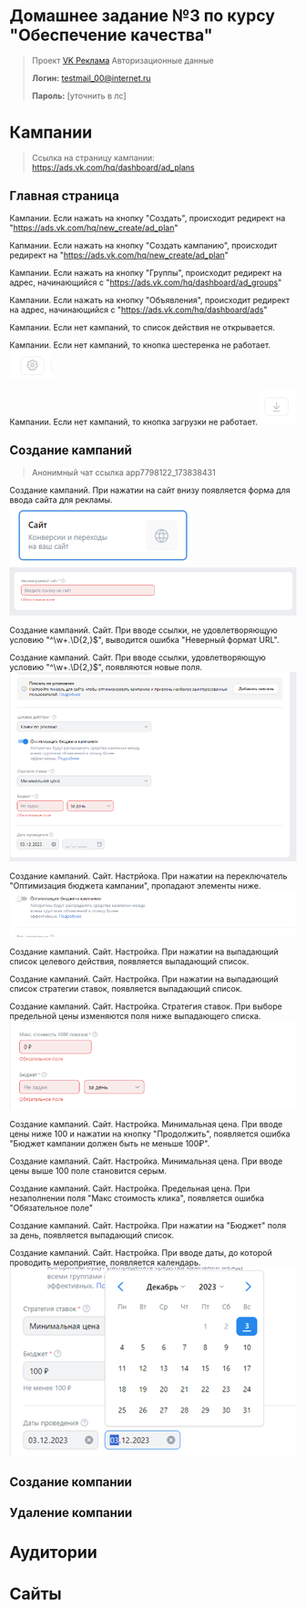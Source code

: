 # Домашнее задание №3 по курсу "Обеспечение качества"

> Проект [VK Реклама](https://ads.vk.com)
> Авторизационные данные 
> 
> **Логин:** testmail_00@internet.ru
> 
> **Пароль:** [уточнить в лс]


# Кампании

> Ссылка на страницу кампании: https://ads.vk.com/hq/dashboard/ad_plans

## Главная страница

Кампании. Если нажать на кнопку "Создать", происходит редирект на "https://ads.vk.com/hq/new_create/ad_plan"

Капмании. Если нажать на кнопку "Создать кампанию", происходит редирект на "https://ads.vk.com/hq/new_create/ad_plan"

Кампании. Если нажать на кнопку "Группы", происходит редирект на адрес, начинающийся с "https://ads.vk.com/hq/dashboard/ad_groups"

Кампании. Если нажать на кнопку "Объявления", происходит редирект на адрес, начинающийся с "https://ads.vk.com/hq/dashboard/ads"

Кампании. Если нет кампаний, то список действия не открывается.

Кампании. Если нет кампаний, то кнопка шестеренка не работает.
![Кнопка шестеренка](image-1.png)

Кампании. Если нет кампаний, то кнопка загрузки не работает.
![Кнопка загрузки](image-2.png)

## Создание кампаний
>Анонимный чат ссылка app7798122_173838431

Создание кампаний. При нажатии на сайт внизу появляется форма для ввода сайта для рекламы.
![Сайт](image-3.png)
![Форма ввода](image-5.png)

Создание кампаний. Сайт. При вводе ссылки, не удовлетворяющую условию "^\w+\.\D{2,}$", выводится ошибка "Неверный формат URL".

Создание кампаний. Сайт. При вводе ссылки, удовлетворяющую условию "^\w+\.\D{2,}$", появляются новые поля.
![Новые поля](image-6.png)

Создание кампаний. Сайт. Настрйока. При нажатии на переключатель "Оптимизация бюджета кампании", пропадают элементы ниже.
![Выключенный переключатель](image-8.png)

Создание кампаний. Сайт. Настройка. При нажатии на выпадающий список целевого действия, появляется выпадающий список.

Создание кампаний. Сайт. Настройка. При нажатии на выпадающий список стратегии ставок, появляется выпадающий список.

Создание кампаний. Сайт. Настройка. Стратегия ставок. При выборе предельной цены изменяются поля ниже выпадающего списка.
![Форма предельной цены](image-7.png)

Создание кампаний. Сайт. Настройка. Минимальная цена. При вводе цены ниже 100 и нажатии на кнопку "Продолжить", появляется ошибка "Бюджет кампании должен быть не меньше 100₽".

Создание кампаний. Сайт. Настройка. Минимальная цена. При вводе цены выше 100 поле становится серым.

Создание кампаний. Сайт. Настройка. Предельная цена. При незаполнении поля "Макс стоимость клика", появляется ошибка "Обязательное поле"

Создание кампаний. Сайт. Настройка. При нажатии на "Бюджет" поля за день, появляется выпадающий список.

Создание кампаний. Сайт. Настройка. При вводе даты, до которой проводить мероприятие, появляется календарь.
![Календарь](image-9.png)


## Создание компании



## Удаление компании


# Аудитории

# Сайты
